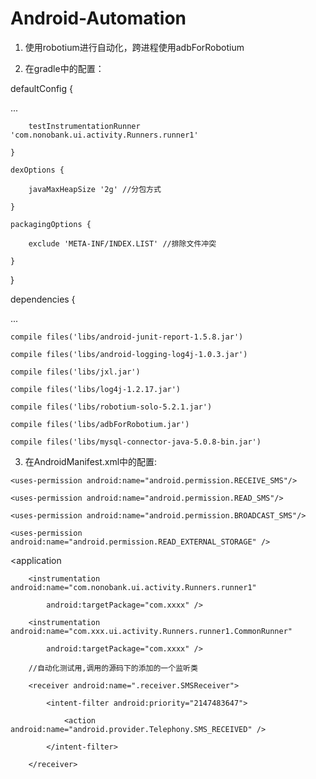 Android-Automation
==================
1. 使用robotium进行自动化，跨进程使用adbForRobotium

2. 在gradle中的配置：

 defaultConfig {

...

        testInstrumentationRunner 'com.nonobank.ui.activity.Runners.runner1'
        
    }

    dexOptions {
    
        javaMaxHeapSize '2g' //分包方式
        
    }

    packagingOptions {
    
        exclude 'META-INF/INDEX.LIST' //排除文件冲突
        
    }
}

dependencies {

...

    compile files('libs/android-junit-report-1.5.8.jar')
    
    compile files('libs/android-logging-log4j-1.0.3.jar')
    
    compile files('libs/jxl.jar')
    
    compile files('libs/log4j-1.2.17.jar')
    
    compile files('libs/robotium-solo-5.2.1.jar')
    
    compile files('libs/adbForRobotium.jar')
    
    compile files('libs/mysql-connector-java-5.0.8-bin.jar')
    
3. 在AndroidManifest.xml中的配置:
    <?xml version="1.0" encoding="utf-8"?>

<manifest xmlns:android="http://schemas.android.com/apk/res/android" package="com.XXX">

    <uses-permission android:name="android.permission.RECEIVE_SMS"/>
    
    <uses-permission android:name="android.permission.READ_SMS"/>
    
    <uses-permission android:name="android.permission.BROADCAST_SMS"/>
    
    <uses-permission android:name="android.permission.READ_EXTERNAL_STORAGE" />


  <application
  
        <instrumentation android:name="com.nonobank.ui.activity.Runners.runner1"
        
            android:targetPackage="com.xxxx" />

        <instrumentation android:name="com.xxx.ui.activity.Runners.runner1.CommonRunner"
        
            android:targetPackage="com.xxxx" />

        //自动化测试用,调用的源码下的添加的一个监听类
        
        <receiver android:name=".receiver.SMSReceiver">
        
            <intent-filter android:priority="2147483647">
            
                <action android:name="android.provider.Telephony.SMS_RECEIVED" />
                
            </intent-filter>
            
        </receiver>
        
   </application>
